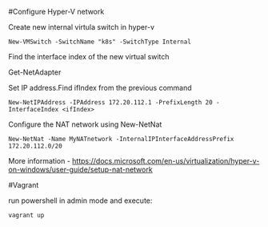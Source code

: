 #Configure Hyper-V network

Create new internal virtula switch in hyper-v

	New-VMSwitch -SwitchName "k8s" -SwitchType Internal

Find the interface index of the new virtual switch 

Get-NetAdapter
	
Set IP address.Find ifIndex from the previous command

	New-NetIPAddress -IPAddress 172.20.112.1 -PrefixLength 20 -InterfaceIndex <ifIndex>

Configure the NAT network using New-NetNat

	New-NetNat -Name MyNATnetwork -InternalIPInterfaceAddressPrefix 172.20.112.0/20

More information - https://docs.microsoft.com/en-us/virtualization/hyper-v-on-windows/user-guide/setup-nat-network

#Vagrant

run powershell in admin mode and execute:

	vagrant up
